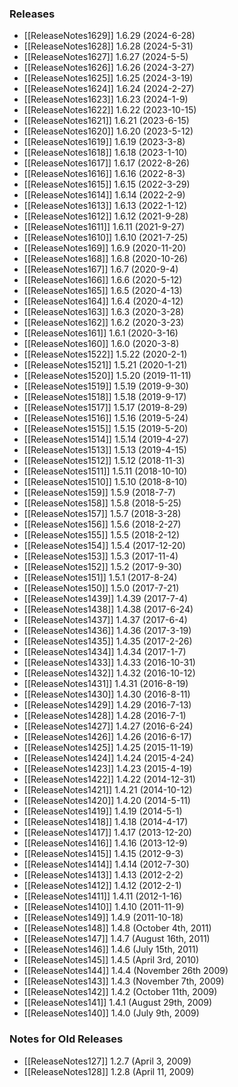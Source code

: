 ### Releases
 * [[ReleaseNotes1629]] 1.6.29 (2024-6-28)
 * [[ReleaseNotes1628]] 1.6.28 (2024-5-31)
 * [[ReleaseNotes1627]] 1.6.27 (2024-5-5)
 * [[ReleaseNotes1626]] 1.6.26 (2024-3-27)
 * [[ReleaseNotes1625]] 1.6.25 (2024-3-19)
 * [[ReleaseNotes1624]] 1.6.24 (2024-2-27)
 * [[ReleaseNotes1623]] 1.6.23 (2024-1-9)
 * [[ReleaseNotes1622]] 1.6.22 (2023-10-15)
 * [[ReleaseNotes1621]] 1.6.21 (2023-6-15)
 * [[ReleaseNotes1620]] 1.6.20 (2023-5-12)
 * [[ReleaseNotes1619]] 1.6.19 (2023-3-8)
 * [[ReleaseNotes1618]] 1.6.18 (2023-1-10)
 * [[ReleaseNotes1617]] 1.6.17 (2022-8-26)
 * [[ReleaseNotes1616]] 1.6.16 (2022-8-3)
 * [[ReleaseNotes1615]] 1.6.15 (2022-3-29)
 * [[ReleaseNotes1614]] 1.6.14 (2022-2-9)
 * [[ReleaseNotes1613]] 1.6.13 (2022-1-12)
 * [[ReleaseNotes1612]] 1.6.12 (2021-9-28)
 * [[ReleaseNotes1611]] 1.6.11 (2021-9-27)
 * [[ReleaseNotes1610]] 1.6.10 (2021-7-25)
 * [[ReleaseNotes169]] 1.6.9 (2020-11-20)
 * [[ReleaseNotes168]] 1.6.8 (2020-10-26)
 * [[ReleaseNotes167]] 1.6.7 (2020-9-4)
 * [[ReleaseNotes166]] 1.6.6 (2020-5-12)
 * [[ReleaseNotes165]] 1.6.5 (2020-4-13)
 * [[ReleaseNotes164]] 1.6.4 (2020-4-12)
 * [[ReleaseNotes163]] 1.6.3 (2020-3-28)
 * [[ReleaseNotes162]] 1.6.2 (2020-3-23)
 * [[ReleaseNotes161]] 1.6.1 (2020-3-16)
 * [[ReleaseNotes160]] 1.6.0 (2020-3-8)
 * [[ReleaseNotes1522]] 1.5.22 (2020-2-1)
 * [[ReleaseNotes1521]] 1.5.21 (2020-1-21)
 * [[ReleaseNotes1520]] 1.5.20 (2019-11-11)
 * [[ReleaseNotes1519]] 1.5.19 (2019-9-30)
 * [[ReleaseNotes1518]] 1.5.18 (2019-9-17)
 * [[ReleaseNotes1517]] 1.5.17 (2019-8-29)
 * [[ReleaseNotes1516]] 1.5.16 (2019-5-24)
 * [[ReleaseNotes1515]] 1.5.15 (2019-5-20)
 * [[ReleaseNotes1514]] 1.5.14 (2019-4-27)
 * [[ReleaseNotes1513]] 1.5.13 (2019-4-15)
 * [[ReleaseNotes1512]] 1.5.12 (2018-11-3)
 * [[ReleaseNotes1511]] 1.5.11 (2018-10-10)
 * [[ReleaseNotes1510]] 1.5.10 (2018-8-10)
 * [[ReleaseNotes159]] 1.5.9 (2018-7-7)
 * [[ReleaseNotes158]] 1.5.8 (2018-5-25)
 * [[ReleaseNotes157]] 1.5.7 (2018-3-28)
 * [[ReleaseNotes156]] 1.5.6 (2018-2-27)
 * [[ReleaseNotes155]] 1.5.5 (2018-2-12)
 * [[ReleaseNotes154]] 1.5.4 (2017-12-20)
 * [[ReleaseNotes153]] 1.5.3 (2017-11-4)
 * [[ReleaseNotes152]] 1.5.2 (2017-9-30)
 * [[ReleaseNotes151]] 1.5.1 (2017-8-24)
 * [[ReleaseNotes150]] 1.5.0 (2017-7-21)
 * [[ReleaseNotes1439]] 1.4.39 (2017-7-4)
 * [[ReleaseNotes1438]] 1.4.38 (2017-6-24)
 * [[ReleaseNotes1437]] 1.4.37 (2017-6-4)
 * [[ReleaseNotes1436]] 1.4.36 (2017-3-19)
 * [[ReleaseNotes1435]] 1.4.35 (2017-2-26)
 * [[ReleaseNotes1434]] 1.4.34 (2017-1-7)
 * [[ReleaseNotes1433]] 1.4.33 (2016-10-31)
 * [[ReleaseNotes1432]] 1.4.32 (2016-10-12)
 * [[ReleaseNotes1431]] 1.4.31 (2016-8-19)
 * [[ReleaseNotes1430]] 1.4.30 (2016-8-11)
 * [[ReleaseNotes1429]] 1.4.29 (2016-7-13)
 * [[ReleaseNotes1428]] 1.4.28 (2016-7-1)
 * [[ReleaseNotes1427]] 1.4.27 (2016-6-24)
 * [[ReleaseNotes1426]] 1.4.26 (2016-6-17)
 * [[ReleaseNotes1425]] 1.4.25 (2015-11-19)
 * [[ReleaseNotes1424]] 1.4.24 (2015-4-24)
 * [[ReleaseNotes1423]] 1.4.23 (2015-4-19)
 * [[ReleaseNotes1422]] 1.4.22 (2014-12-31)
 * [[ReleaseNotes1421]] 1.4.21 (2014-10-12)
 * [[ReleaseNotes1420]] 1.4.20 (2014-5-11)
 * [[ReleaseNotes1419]] 1.4.19 (2014-5-1)
 * [[ReleaseNotes1418]] 1.4.18 (2014-4-17)
 * [[ReleaseNotes1417]] 1.4.17 (2013-12-20)
 * [[ReleaseNotes1416]] 1.4.16 (2013-12-9)
 * [[ReleaseNotes1415]] 1.4.15 (2012-9-3)
 * [[ReleaseNotes1414]] 1.4.14 (2012-7-30)
 * [[ReleaseNotes1413]] 1.4.13 (2012-2-2)
 * [[ReleaseNotes1412]] 1.4.12 (2012-2-1)
 * [[ReleaseNotes1411]] 1.4.11 (2012-1-16)
 * [[ReleaseNotes1410]] 1.4.10 (2011-11-9)
 * [[ReleaseNotes149]] 1.4.9 (2011-10-18)
 * [[ReleaseNotes148]] 1.4.8 (October 4th, 2011)
 * [[ReleaseNotes147]] 1.4.7 (August 16th, 2011)
 * [[ReleaseNotes146]] 1.4.6 (July 15th, 2011)
 * [[ReleaseNotes145]] 1.4.5 (April 3rd, 2010)
 * [[ReleaseNotes144]] 1.4.4 (November 26th 2009)
 * [[ReleaseNotes143]] 1.4.3 (November 7th, 2009)
 * [[ReleaseNotes142]] 1.4.2 (October 11th, 2009)
 * [[ReleaseNotes141]] 1.4.1 (August 29th, 2009)
 * [[ReleaseNotes140]] 1.4.0 (July 9th, 2009)

### Notes for Old Releases
 * [[ReleaseNotes127]] 1.2.7 (April 3, 2009)
 * [[ReleaseNotes128]] 1.2.8 (April 11, 2009)


